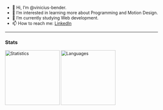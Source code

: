 - 👋 Hi, I’m @vinicius-bender.
- 👀 I’m interested in learning more about Programming and Motion Design.
- 🌱 I’m currently studying Web development.
- 📫 How to reach me: <a href="https://www.linkedin.com/in/vinicius-bender/">LinkedIn</a>


<hr />

### Stats

<div>
 <img src="https://github-readme-stats.vercel.app/api?username=vinicius-bender&theme=dracula&layout=compact" alt="Statistics" height="180"/> 
    <img src="https://github-readme-stats.vercel.app/api?username=vinicius-bender&theme=dracula&layout=compact" alt="Languages" height="180"/>
</div>
